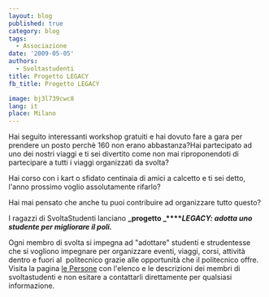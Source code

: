 ```yaml
---
layout: blog
published: true
category: blog
tags:
  - Associazione
date: '2009-05-05'
authors:
  - Svoltastudenti
title: Progetto LEGACY
fb_title: Progetto LEGACY

image: bj3l739cwc8
lang: it
place: Milano
---
```


Hai seguito interessanti workshop gratuiti e hai dovuto fare a gara per prendere un posto perchè 160 non erano abbastanza?Hai partecipato ad uno dei nostri viaggi e ti sei divertito come non mai riproponendoti di partecipare a tutti i viaggi organizzati da svolta?

Hai corso con i kart o sfidato centinaia di amici a calcetto e ti sei detto, l'anno prossimo voglio assolutamente rifarlo?

Hai mai pensato che anche tu puoi contribuire ad organizzare tutto questo?

I ragazzi di SvoltaStudenti lanciano **_progetto _****_LEGACY: adotta uno studente per migliorare il poli._**

Ogni membro di svolta si impegna ad "adottare" studenti e strudentesse che si vogliono impegnare per organizzare eventi, viaggi, corsi, attività dentro e fuori al  politecnico grazie alle opportunità che il politecnico offre.  
Visita la pagina [le Persone](http://www.svoltastudenti.it/le-persone) con l'elenco e le descrizioni dei membri di svoltastudenti e non esitare a contattarli direttamente per qualsiasi informazione.
